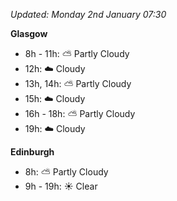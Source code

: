 *Updated: Monday 2nd January 07:30*

**Glasgow**

* 8h - 11h: :partly_sunny: Partly Cloudy
* 12h: :cloud: Cloudy
* 13h, 14h: :partly_sunny: Partly Cloudy
* 15h: :cloud: Cloudy
* 16h - 18h: :partly_sunny: Partly Cloudy
* 19h: :cloud: Cloudy

**Edinburgh**

* 8h: :partly_sunny: Partly Cloudy
* 9h - 19h: :sunny: Clear
